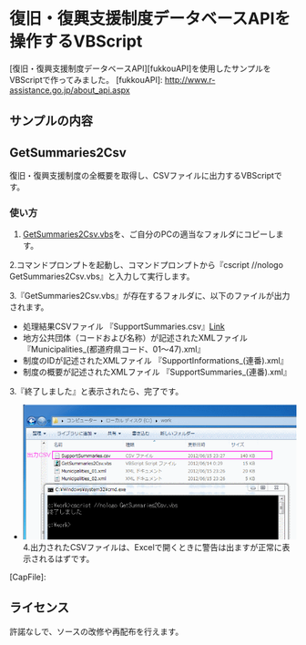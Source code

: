 復旧・復興支援制度データベースAPIを操作するVBScript
======================
[復旧・復興支援制度データベースAPI][fukkouAPI]を使用したサンプルをVBScriptで作ってみました。
[fukkouAPI]: http://www.r-assistance.go.jp/about_api.aspx

サンプルの内容
------
## GetSummaries2Csv ##
復旧・復興支援制度の全概要を取得し、CSVファイルに出力するVBScriptです。

### 使い方 ###
1. [GetSummaries2Csv.vbs][VBSFile]を、ご自分のPCの適当なフォルダにコピーします。

2.コマンドプロンプトを起動し、コマンドプロンプトから『cscript //nologo GetSummaries2Csv.vbs』と入力して実行します。

3.『GetSummaries2Csv.vbs』が存在するフォルダに、以下のファイルが出力されます。
* 処理結果CSVファイル 『SupportSummaries.csv』[Link][CSVFile]
* 地方公共団体（コードおよび名称）が記述されたXMLファイル 『Municipalities_(都道府県コード、01～47).xml』
* 制度のIDが記述されたXMLファイル 『SupportInformations_(連番).xml』
* 制度の概要が記述されたXMLファイル 『SupportSummaries_(連番).xml』

3.『終了しました』と表示されたら、完了です。
 * ![処理結果](https://github.com/kamatamadai/r-assistance-api-vbscript/blob/master/GetSummaries2Csv/captureResults.PNG "処理結果")
4.出力されたCSVファイルは、Excelで開くときに警告は出ますが正常に表示されるはずです。

[VBSFile]: https://github.com/kamatamadai/r-assistance-api-vbscript/blob/master/GetSummaries2Csv/GetSummaries2Csv.vbs
[CSVFile]: https://github.com/kamatamadai/r-assistance-api-vbscript/blob/master/GetSummaries2Csv/SupportSummaries.csv
[CapFile]: 

ライセンス
----------
許諾なしで、ソースの改修や再配布を行えます。

